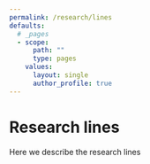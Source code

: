 ```yaml
---
permalink: /research/lines
defaults:
  # _pages
  - scope:
      path: ""
      type: pages
    values:
      layout: single
      author_profile: true
---
```


# Research lines

Here we describe the research lines
